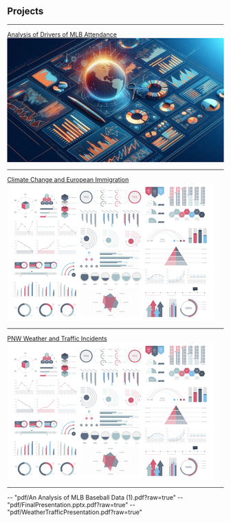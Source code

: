 ## Projects

---

[Analysis of Drivers of MLB Attendance](https://docs.google.com/presentation/d/1ZFd8RD8J5yV5e-JmHbX0emdnEuew9761Yzr3RlusMac/edit#slide=id.p)
<img src="images/thumb1.png?raw=true"/>

---
[Climate Change and European Immigration](https://docs.google.com/presentation/d/1TjQvNdL_hp2Kdtk_Wqtcj0B2jYLE2D_M/edit#slide=id.p)
<img src="images/dummy_thumbnail.jpg?raw=true"/>

---
[PNW Weather and Traffic Incidents](https://docs.google.com/presentation/d/1P_Ec1Rurwbi2P0rROkHM2GRbwlfNNyApwZO4w5uU7Ts/edit#slide=id.p)
<img src="images/dummy_thumbnail.jpg?raw=true"/>

---

-- "pdf/An Analysis of MLB Baseball Data (1).pdf?raw=true"
-- "pdf/FinalPresentation.pptx.pdf?raw=true"
-- "pdf/WeatherTrafficPresentation.pdf?raw=true"

